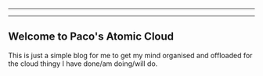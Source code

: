 
---
---
## Welcome to Paco's Atomic Cloud

This is just a simple blog for me to get my mind organised and offloaded for the cloud thingy I have done/am doing/will do.

